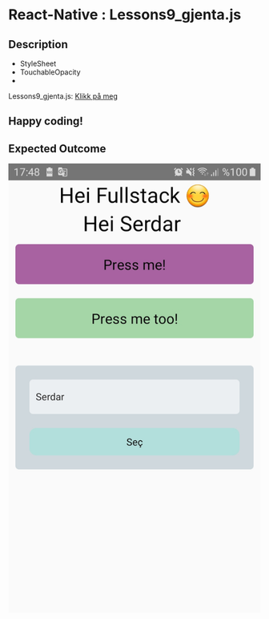 # React-Native : Lessons9_gjenta.js 

## Description
- StyleSheet
- TouchableOpacity
- 

Lessons9_gjenta.js: [Klikk på meg](https://github.com/serdardurmus/React-Native-koder/blob/main/learnReactNative/src/Lessons9_gjenta.js)


## Happy coding!

## Expected Outcome

![Lessons9_gjenta.js](images/Lessons9/Lessons9.jpg)